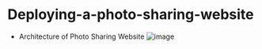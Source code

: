 # Deploying-a-photo-sharing-website

- Architecture of Photo Sharing Website
  ![image](https://github.com/574n13y/Deploying-a-photo-sharing-website/assets/35293085/03398a86-003d-4acb-908a-585895db6edb)

